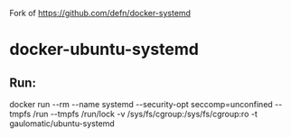 Fork of https://github.com/defn/docker-systemd

# docker-ubuntu-systemd

## Run:
docker run --rm --name systemd --security-opt seccomp=unconfined --tmpfs /run --tmpfs /run/lock -v /sys/fs/cgroup:/sys/fs/cgroup:ro -t gaulomatic/ubuntu-systemd
